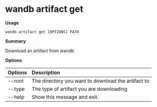 # wandb artifact get

**Usage**

`wandb artifact get [OPTIONS] PATH`

**Summary**

Download an artifact from wandb

**Options**

| **Options** | **Description** |
| :--- | :--- |
| --root | The directory you want to download the artifact to |
| --type | The type of artifact you are downloading |
| --help | Show this message and exit. |

